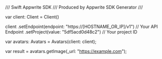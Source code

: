 /// Swift Appwrite SDK
/// Produced by Appwrite SDK Generator
///


var client: Client = Client()

client
    .setEndpoint(endpoint: "https://[HOSTNAME_OR_IP]/v1") // Your API Endpoint
    .setProject(value: "5df5acd0d48c2") // Your project ID

var avatars: Avatars =  Avatars(client: client);

var result = avatars.getImage(_url: "https://example.com");
